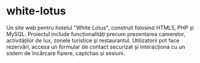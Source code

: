 # white-lotus
Un site web pentru hotelul "White Lotus", construit folosind HTML5, PHP și MySQL. Proiectul include funcționalități precum prezentarea camerelor, activităților de lux, zonele turistice și restaurantul. Utilizatorii pot face rezervări, accesa un formular de contact securizat și interacționa cu un sistem de încărcare fișiere, captchas și sesiuni.
